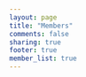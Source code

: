 ```yaml
---
layout: page
title: "Members"
comments: false
sharing: true
footer: true
member_list: true
---
```


<!-- Member template -->
<script type='test/template' id='member-template'>
  <div class='member'>
    <h3>
      <a href="<%= profileURL %>"><%= name %></a>
    </h3>
    <img src='<%= thumbnailURL %>'/>
    <p class='about'><%= aboutMe %></p>
  </div>
</script>

<!-- The Codes -->
<script type="text/javascript" charset="utf-8">
  // This is the Gist ID -- change this if create a new gist
  var gistURL = "https://api.github.com/gists/5332681?callback=?";
  
  $.getJSON(gistURL, function(data) {
    jsonMembers = data.data.files["athensworks_members.json"].content;
    members = $.parseJSON(jsonMembers);
    
    // console.log(members);
    
    members.forEach(function(gravatar_id){
      var scriptElement = document.createElement("script");
      scriptElement.type = "text/javascript";
      scriptElement.src = "http://www.gravatar.com/" + gravatar_id + ".json?callback=displayMember";
      
      // console.log(scriptElement);
      $("head").append(scriptElement);
    });
  });
  
  function displayMember(profileData){
    profile = profileData.entry[0];
    
    var member = {
      name         : profile.name["givenName"] + " " + profile.name["familyName"],
      profileURL   : profile.profileUrl,
      thumbnailURL : profile.thumbnailUrl,
      aboutMe      : jQuery.trim(profile.aboutMe).substring(0, 144).trim(this) + "..."
    };
    
    $('div#members').append(_.template($('#member-template').html(), member ));
  }
</script>

<!-- Empty members div -->
<div id="members">
</div>

